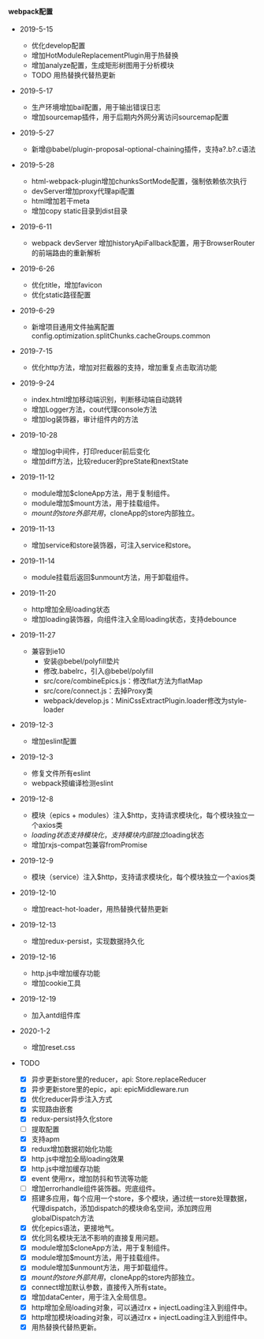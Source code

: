 

#### webpack配置
- 2019-5-15
	- 优化develop配置
	- 增加HotModuleReplacementPlugin用于热替换
	- 增加analyze配置，生成矩形树图用于分析模块
	- TODO 用热替换代替热更新

- 2019-5-17
	- 生产环境增加bail配置，用于输出错误日志
	- 增加sourcemap插件，用于后期内外网分离访问sourcemap配置

- 2019-5-27
	- 新增@babel/plugin-proposal-optional-chaining插件，支持a?.b?.c语法

- 2019-5-28
	- html-webpack-plugin增加chunksSortMode配置，强制依赖依次执行
	- devServer增加proxy代理api配置
	- html增加若干meta
	- 增加copy static目录到dist目录

- 2019-6-11
	- webpack devServer 增加historyApiFallback配置，用于BrowserRouter的前端路由的重新解析

- 2019-6-26
	- 优化title，增加favicon
	- 优化static路径配置

- 2019-6-29
	- 新增项目通用文件抽离配置config.optimization.splitChunks.cacheGroups.common

- 2019-7-15
	- 优化http方法，增加对拦截器的支持，增加重复点击取消功能

- 2019-9-24
	- index.html增加移动端识别，判断移动端自动跳转
	- 增加Logger方法，cout代理console方法
	- 增加log装饰器，审计组件内的方法

- 2019-10-28
	- 增加log中间件，打印reducer前后变化
	- 增加diff方法，比较reducer的preState和nextState

- 2019-11-12
	- module增加$cloneApp方法，用于复制组件。
	- module增加$mount方法，用于挂载组件。
	- $mount的store外部共用，$cloneApp的store内部独立。

- 2019-11-13
	- 增加service和store装饰器，可注入service和store。

- 2019-11-14
	- module挂载后返回$unmount方法，用于卸载组件。

- 2019-11-20
	- http增加全局loading状态
	- 增加loading装饰器，向组件注入全局loading状态，支持debounce

- 2019-11-27
	- 兼容到ie10
		- 安装@bebel/polyfill垫片
		- 修改.babelrc，引入@bebel/polyfill
		- src/core/combineEpics.js：修改flat方法为flatMap
		- src/core/connect.js：去掉Proxy类
		- webpack/develop.js：MiniCssExtractPlugin.loader修改为style-loader

- 2019-12-3
	- 增加eslint配置

- 2019-12-3
	- 修复文件所有eslint
	- webpack预编译检测eslint

- 2019-12-8
	- 模块（epics + modules）注入$http，支持请求模块化，每个模块独立一个axios类
	- $loading状态支持模块化，支持模块内部独立$loading状态
	- 增加rxjs-compat包兼容fromPromise

- 2019-12-9
	- 模块（service）注入$http，支持请求模块化，每个模块独立一个axios类

- 2019-12-10
	- 增加react-hot-loader，用热替换代替热更新

- 2019-12-13
	- 增加redux-persist，实现数据持久化

- 2019-12-16
	- http.js中增加缓存功能
	- 增加cookie工具

- 2019-12-19
	- 加入antd组件库

- 2020-1-2
	- 增加reset.css

- TODO
	- [x] 异步更新store里的reducer，api: Store.replaceReducer
	- [x] 异步更新store里的epic，api: epicMiddleware.run
	- [x] 优化reducer异步注入方式
	- [x] 实现路由嵌套
	- [x] redux-persist持久化store
	- [ ] 提取配置
	- [x] 支持apm
	- [x] redux增加数据初始化功能
	- [x] http.js中增加全局loading效果
	- [x] http.js中增加缓存功能
	- [x] event 使用rx，增加防抖和节流等功能
	- [ ] 增加errorhandle组件装饰器。兜底组件。
	- [x] 搭建多应用，每个应用一个store，多个模块，通过统一store处理数据，代理dispatch，添加dispatch的模块命名空间，添加跨应用globalDispatch方法
	- [x] 优化epics语法，更接地气。
	- [x] 优化同名模块无法不影响的直接复用问题。
	- [x] module增加$cloneApp方法，用于复制组件。
	- [x] module增加$mount方法，用于挂载组件。
	- [x] module增加$unmount方法，用于卸载组件。
	- [x] $mount的store外部共用，$cloneApp的store内部独立。
	- [x] connect增加默认参数，直接传入所有state。
	- [x] 增加dataCenter，用于注入全局信息。
	- [x] http增加全局loading对象，可以通过rx + injectLoading注入到组件中。
	- [x] http增加模块loading对象，可以通过rx + injectLoading注入到组件中。
	- [x] 用热替换代替热更新。
